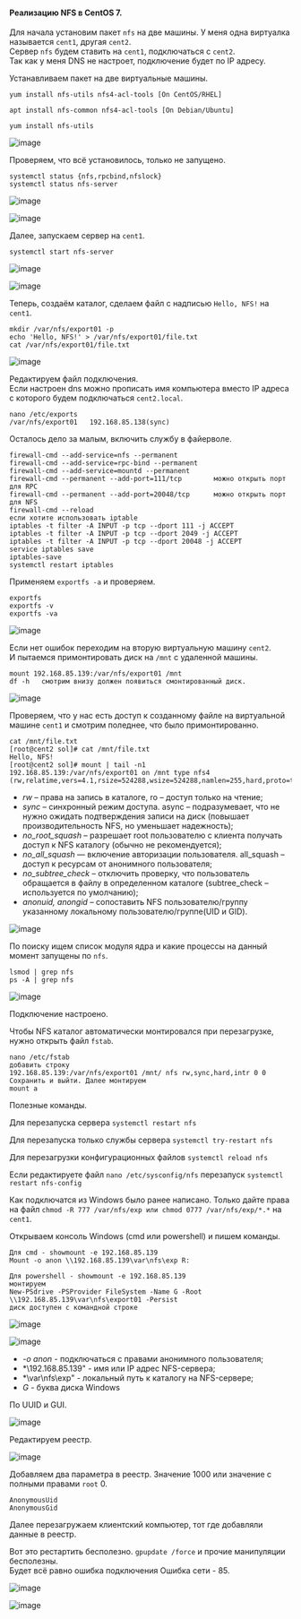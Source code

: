 #### Реализацию NFS в CentOS 7.

Для начала установим пакет ``nfs`` на две машины. У меня одна виртуалка называется ``cent1``, другая ``cent2``.<br>
Сервер ``nfs`` будем ставить на ``cent1``, подключаться с ``cent2``.<br>
Так как у меня DNS не настроет, подключение будет по IP адресу.<br>

Устанавливаем пакет на две виртуальные машины.

``yum install nfs-utils nfs4-acl-tools [On CentOS/RHEL]``

``apt install nfs-common nfs4-acl-tools [On Debian/Ubuntu]``

```
yum install nfs-utils
```

![image](https://github.com/tvgVita69/Linux_begin/assets/98489171/f7db2615-6fa6-4397-8883-d4e702e46c3d)

Проверяем, что всё установилось, только не запущено.

```
systemctl status {nfs,rpcbind,nfslock}
systemctl status nfs-server
```

![image](https://github.com/tvgVita69/Linux_begin/assets/98489171/a94d051b-ba75-4418-af81-b51f3eb69094)

![image](https://github.com/tvgVita69/Linux_begin/assets/98489171/9335e9f1-4a11-48d6-a185-3922660c9a82)

Далее, запускаем сервер на ``cent1``.

```
systemctl start nfs-server
```

![image](https://github.com/tvgVita69/Linux_begin/assets/98489171/7ccc11fb-9734-4ac7-abb2-ce21f8e19e65)

![image](https://github.com/tvgVita69/Linux_begin/assets/98489171/484f6dfc-2469-47ef-8bf3-1a810f924b90)

Теперь, создаём каталог, сделаем файл с надписью ``Hello, NFS!`` на ``cent1``.

```
mkdir /var/nfs/export01 -p
echo 'Hello, NFS!' > /var/nfs/export01/file.txt
cat /var/nfs/export01/file.txt
```

![image](https://github.com/tvgVita69/Linux_begin/assets/98489171/4e1ed825-4f59-42f7-8ed7-a7e7ccd21fb0)

Редактируем файл подключения.<br>
Eсли настроен dns можно прописать имя компьютера вместо IP адреса с которого будем подключаться ``cent2.local``. <br>
```
nano /etc/exports
/var/nfs/export01   192.168.85.138(sync) 
```

Осталось дело за малым, включить службу в файерволе.

```
firewall-cmd --add-service=nfs --permanent
firewall-cmd --add-service=rpc-bind --permanent
firewall-cmd --add-service=mountd --permanent
firewall-cmd --permanent --add-port=111/tcp        можно открыть порт для RPC
firewall-cmd --permanent --add-port=20048/tcp      можно открыть порт для NFS
firewall-cmd --reload
если хотите использовать iptable
iptables -t filter -A INPUT -p tcp --dport 111 -j ACCEPT
iptables -t filter -A INPUT -p tcp --dport 2049 -j ACCEPT
iptables -t filter -A INPUT -p tcp --dport 20048 -j ACCEPT
service iptables save
iptables-save
systemctl restart iptables
```

Применяем ``exportfs -a`` и проверяем.

```
exportfs
exportfs -v
exportfs -va
```

![image](https://github.com/tvgVita69/Linux_begin/assets/98489171/ea5cf174-a55a-420d-98dd-bbd69c2b496a)

Если нет ошибок переходим на вторую виртуальную машину ``cent2``. <br>
И пытаемся примонтировать диск на ``/mnt`` с удаленной машины. 

```
mount 192.168.85.139:/var/nfs/export01 /mnt
df -h   смотрим внизу должен появиться смонтированный диск.
```

![image](https://github.com/tvgVita69/Linux_begin/assets/98489171/6dbd3a42-c92e-4270-9ece-40c982062e3c)

Проверяем, что у нас есть доступ к созданному файле на виртуальной машине ``cent1`` и смотрим поледнее, что было примонтированно.

```
cat /mnt/file.txt
[root@cent2 sol]# cat /mnt/file.txt
Hello, NFS!
[root@cent2 sol]# mount | tail -n1
192.168.85.139:/var/nfs/export01 on /mnt type nfs4 (rw,relatime,vers=4.1,rsize=524288,wsize=524288,namlen=255,hard,proto=tcp,timeo=600,retrans=2,sec=sys,clientaddr=192.168.85.138,local_lock=none,addr=192.168.85.139)
```

- *rw* – права на запись в каталоге, ro – доступ только на чтение;
- *sync* – синхронный режим доступа. async – подразумевает, что не нужно ожидать подтверждения записи на диск (повышает производительность NFS, но уменьшает надежность);
- *no_root_squash* – разрешает root пользователю с клиента получать доступ к NFS каталогу (обычно не рекомендуется);
- *no_all_squash* — включение авторизации пользователя. all_squash – доступ к ресурсам от анонимного пользователя;
- *no_subtree_check* – отключить проверку, что пользователь обращается в файлу в определенном каталоге (subtree_check – используется по умолчанию);
- *anonuid, anongid* – сопоставить NFS пользователю/группу указанному локальному пользователю/группе(UID и GID).

![image](https://github.com/tvgVita69/Linux_begin/assets/98489171/c52a5be2-9d26-4555-8d8c-7d3c53dc5ce5)

По поиску ищем список модуля ядра и какие процессы на данный момент запущены по ``nfs``.

```
lsmod | grep nfs
ps -A | grep nfs
```

![image](https://github.com/tvgVita69/Linux_begin/assets/98489171/3db34e57-2750-432c-a055-6732e4d9c16a)

Подключение настроено.

Чтобы NFS каталог автоматически монтировался при перезагрузке, нужно открыть файл ``fstab``.

```
nano /etc/fstab
добавить строку
192.168.85.139:/var/nfs/export01 /mnt/ nfs rw,sync,hard,intr 0 0
Сохранить и выйти. Далее монтируем
mount a
```

Полезные команды.

Для перезапуска сервера ``systemctl restart nfs``

Для перезапуска только службы сервера ``systemctl try-restart nfs``

Для перезагрузки конфигурационных файлов ``systemctl reload nfs``

Если редактируете файл ``nano /etc/sysconfig/nfs`` перезапуск ``systemctl restart nfs-config``

Как подключатся из Windows было ранее написано. Только дайте права на файл ``chmod -R 777 /var/nfs/exp или chmod 0777 /var/nfs/exp/*.*`` на ``cent1``.

Открываем консоль Windows (cmd или powershell) и пишем команды.

```
Для cmd - showmount -e 192.168.85.139                      
Mount -o anon \\192.168.85.139\var\nfs\exp R:

Для powershell - showmount -e 192.168.85.139
монтируем
New-PSdrive -PSProvider FileSystem -Name G -Root \\192.168.85.139\var\nfs\export01 -Persist
диск доступен с командной строке
```

![image](https://github.com/tvgVita69/Linux_begin/assets/98489171/76f314fb-25d1-4a55-8053-d588b0eff2e4)

![image](https://github.com/tvgVita69/Linux_begin/assets/98489171/29f4017e-84da-4d7e-b9e5-8d8c85b060dc)

- *-o anon* - подключаться с правами анонимного пользователя;
- *\\192.168.85.139" - имя или IP адрес NFS-сервера;
- *\var\nfs\exp" - локальный путь к каталогу на NFS-сервере;
- *G* - буква диска Windows

По UUID и GUI.

![image](https://github.com/tvgVita69/Linux_begin/assets/98489171/0938befb-a1b9-4ec1-bfc5-7e95abe82cb9)

Редактируем реестр.

![image](https://github.com/tvgVita69/Linux_begin/assets/98489171/3310c7c4-1094-4c15-9fcd-3cf0479e8fd5)

Добавляем два параметра в реестр. Значение 1000 или значение с полными правами ``root`` 0.

```
AnonymousUid
AnonymousGid
```
Далее перезагружаем клиентский компьютер, тот где добавляли данные в реестр.

Вот это рестартить бесполезно. ``gpupdate /force`` и прочие манипуляции бесполезны.<br> Будет всё равно ошибка подключения Ошибка сети - 85.

![image](https://github.com/tvgVita69/Linux_begin/assets/98489171/8560e868-cc9c-4a7e-b57b-f859e01d7bb0)

![image](https://github.com/tvgVita69/Linux_begin/assets/98489171/235209d8-37ff-406e-b4ef-731843833456)







